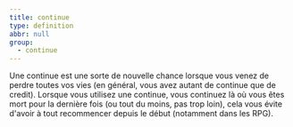 ```yaml
---
title: continue
type: definition
abbr: null
group:
  - continue
---
```

Une continue est une sorte de nouvelle chance lorsque vous venez de perdre toutes vos vies (en général, vous avez autant de continue que de credit). Lorsque vous utilisez une continue, vous continuez là où vous êtes mort pour la dernière fois (ou tout du moins, pas trop loin), cela vous évite d'avoir à tout recommencer depuis le début (notamment dans les RPG).
